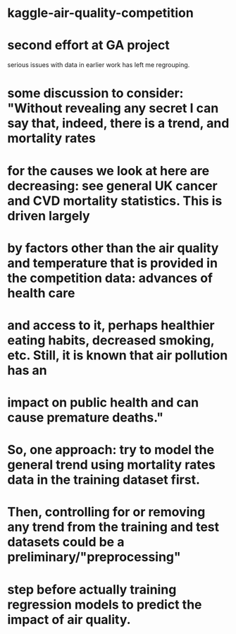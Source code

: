 # kaggle-air-quality-competition
# second effort at GA project

serious issues with data in earlier work has left me regrouping. 

# some discussion to consider:  "Without revealing any secret I can say that, indeed, there is a trend, and mortality rates 
# for the causes we look at here are decreasing: see general UK cancer and CVD mortality statistics. This is driven largely 
# by factors other than the air quality and temperature that is provided in the competition data: advances of health care 
# and access to it, perhaps healthier eating habits, decreased smoking, etc. Still, it is known that air pollution has an 
# impact on public health and can cause premature deaths."

# So,  one approach: try to model the general trend using mortality rates  data in the training dataset first. 

# Then, controlling for or removing any trend from the training and test datasets could be a preliminary/"preprocessing"
# step before actually training regression models to predict the impact of air quality.
